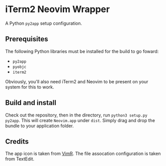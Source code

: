 # iTerm2 Neovim Wrapper

A Python `py2app` setup configuration.

## Prerequisites

The following Python libraries must be installed for the build to go foward:

  - `py2app`
  - `pyobjc`
  - `iterm2`

Obviously, you'll also need iTerm2 and Neovim to be present on your system for this to work.

## Build and install

Check out the repository, then in the directory, run `python3 setup.py py2app`. This will create `Neovim.app` under `dist`. Simply drag and drop the bundle to your application folder.

## Credits

The app icon is taken from [VimR](https://github.com/qvacua/vimr). The file assocation configuration is taken from TextEdit.